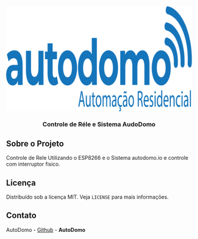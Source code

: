 <!-- PROJECT LOGO -->
<br />
<p align="center">
  <a href="https://autodomo.io">
    <img src="https://raw.githubusercontent.com/AutoDomo/AutoDomo-VSCode-React-Native-Snippets/master/images/autodomo_logo.png" alt="Logo">
  </a>

  <h3 align="center">Controle de Réle e Sistema AudoDomo</h3>
</p>



<!-- ABOUT THE PROJECT -->

## Sobre o Projeto

Controle de Rele Utilizando o ESP8266 e o Sistema autodomo.io e controle com interruptor fisico.



<!-- LICENSE -->

## Licença

Distribuído sob a licença MIT. Veja `LICENSE` para mais informações.

<!-- CONTACT -->

## Contato

AutoDomo - [Github](https://github.com/eltonssilva) - **AutoDomo**

